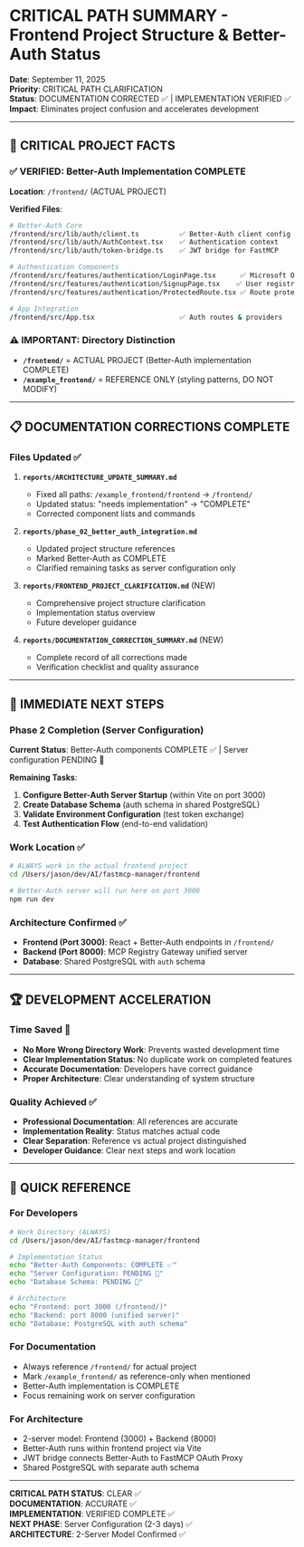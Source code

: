 # CRITICAL PATH SUMMARY - Frontend Project Structure & Better-Auth Status

**Date**: September 11, 2025  
**Priority**: CRITICAL PATH CLARIFICATION  
**Status**: DOCUMENTATION CORRECTED ✅ | IMPLEMENTATION VERIFIED ✅  
**Impact**: Eliminates project confusion and accelerates development  

---

## 🎯 **CRITICAL PROJECT FACTS**

### **✅ VERIFIED: Better-Auth Implementation COMPLETE**

**Location**: `/frontend/` (ACTUAL PROJECT)

**Verified Files**:
```bash
# Better-Auth Core
/frontend/src/lib/auth/client.ts          ✅ Better-Auth client config
/frontend/src/lib/auth/AuthContext.tsx    ✅ Authentication context
/frontend/src/lib/auth/token-bridge.ts    ✅ JWT bridge for FastMCP

# Authentication Components  
/frontend/src/features/authentication/LoginPage.tsx      ✅ Microsoft OAuth login
/frontend/src/features/authentication/SignupPage.tsx    ✅ User registration
/frontend/src/features/authentication/ProtectedRoute.tsx ✅ Route protection

# App Integration
/frontend/src/App.tsx                     ✅ Auth routes & providers
```

### **⚠️ IMPORTANT: Directory Distinction**

- **`/frontend/`** = ACTUAL PROJECT (Better-Auth implementation COMPLETE)
- **`/example_frontend/`** = REFERENCE ONLY (styling patterns, DO NOT MODIFY)

---

## 📋 **DOCUMENTATION CORRECTIONS COMPLETE**

### **Files Updated** ✅
1. **`reports/ARCHITECTURE_UPDATE_SUMMARY.md`**
   - Fixed all paths: `/example_frontend/frontend` → `/frontend/`
   - Updated status: "needs implementation" → "COMPLETE"
   - Corrected component lists and commands

2. **`reports/phase_02_better_auth_integration.md`**
   - Updated project structure references
   - Marked Better-Auth as COMPLETE
   - Clarified remaining tasks as server configuration only

3. **`reports/FRONTEND_PROJECT_CLARIFICATION.md`** (NEW)
   - Comprehensive project structure clarification
   - Implementation status overview
   - Future developer guidance

4. **`reports/DOCUMENTATION_CORRECTION_SUMMARY.md`** (NEW)
   - Complete record of all corrections made
   - Verification checklist and quality assurance

---

## 🚀 **IMMEDIATE NEXT STEPS**

### **Phase 2 Completion (Server Configuration)**

**Current Status**: Better-Auth components COMPLETE ✅ | Server configuration PENDING 🔄

**Remaining Tasks**:
1. **Configure Better-Auth Server Startup** (within Vite on port 3000)
2. **Create Database Schema** (auth schema in shared PostgreSQL)
3. **Validate Environment Configuration** (test token exchange)
4. **Test Authentication Flow** (end-to-end validation)

### **Work Location** ✅
```bash
# ALWAYS work in the actual frontend project
cd /Users/jason/dev/AI/fastmcp-manager/frontend

# Better-Auth server will run here on port 3000
npm run dev
```

### **Architecture Confirmed** ✅
- **Frontend (Port 3000)**: React + Better-Auth endpoints in `/frontend/`
- **Backend (Port 8000)**: MCP Registry Gateway unified server  
- **Database**: Shared PostgreSQL with `auth` schema

---

## 🏆 **DEVELOPMENT ACCELERATION**

### **Time Saved** 🚀
- **No More Wrong Directory Work**: Prevents wasted development time
- **Clear Implementation Status**: No duplicate work on completed features
- **Accurate Documentation**: Developers have correct guidance
- **Proper Architecture**: Clear understanding of system structure

### **Quality Achieved** ✅
- **Professional Documentation**: All references are accurate
- **Implementation Reality**: Status matches actual code
- **Clear Separation**: Reference vs actual project distinguished
- **Developer Guidance**: Clear next steps and work location

---

## 📄 **QUICK REFERENCE**

### **For Developers**
```bash
# Work Directory (ALWAYS)
cd /Users/jason/dev/AI/fastmcp-manager/frontend

# Implementation Status
echo "Better-Auth Components: COMPLETE ✅"
echo "Server Configuration: PENDING 🔄"
echo "Database Schema: PENDING 🔄"

# Architecture
echo "Frontend: port 3000 (/frontend/)"
echo "Backend: port 8000 (unified server)"
echo "Database: PostgreSQL with auth schema"
```

### **For Documentation**
- Always reference `/frontend/` for actual project
- Mark `/example_frontend/` as reference-only when mentioned
- Better-Auth implementation is COMPLETE
- Focus remaining work on server configuration

### **For Architecture**
- 2-server model: Frontend (3000) + Backend (8000)
- Better-Auth runs within frontend project via Vite
- JWT bridge connects Better-Auth to FastMCP OAuth Proxy
- Shared PostgreSQL with separate auth schema

---

**CRITICAL PATH STATUS**: CLEAR ✅  
**DOCUMENTATION**: ACCURATE ✅  
**IMPLEMENTATION**: VERIFIED COMPLETE ✅  
**NEXT PHASE**: Server Configuration (2-3 days) ✅  
**ARCHITECTURE**: 2-Server Model Confirmed ✅